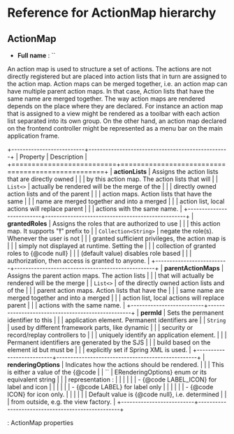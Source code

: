 Reference for ActionMap hierarchy
=================================

ActionMap
---------

-   **Full name** : ``

An action map is used to structure a set of actions. The actions are not directly registered but are placed into action lists that in turn are assigned to the action map. Action maps can be merged together, i.e. an action map can have multiple parent action maps. In that case, Action lists that have the same name are merged together. The way action maps are rendered depends on the place where they are declared. For instance an action map that is assigned to a view might be rendered as a toolbar with each action list separated into its own group. On the other hand, an action map declared on the frontend controller might be represented as a menu bar on the main application frame.

+--------------------------+--------------------------------------------------+
| Property                 | Description                                      |
+==========================+==================================================+
| **actionLists**          | Assigns the action lists that are directly owned |
|                          | by this action map. The action lists that will   |
| `List​<​​>​`             | actually be rendered will be the merge of the    |
|                          | directly owned action lists and of the parent    |
|                          | action maps. Action lists that have the same     |
|                          | name are merged together and into a merged       |
|                          | action list, local actions will replace parent   |
|                          | actions with the same name.                      |
+--------------------------+--------------------------------------------------+
| **grantedRoles**         | Assigns the roles that are authorized to use     |
|                          | this action map. It supports "**!**" prefix to   |
| `Collection​<​String​>​` | negate the role(s). Whenever the user is not     |
|                          | granted sufficient privileges, the action map is |
|                          | simply not displayed at runtime. Setting the     |
|                          | collection of granted roles to {@code null}      |
|                          | (default value) disables role based              |
|                          | authorization, then access is granted to anyone. |
+--------------------------+--------------------------------------------------+
| **parentActionMaps**     | Assigns the parent action maps. The action lists |
|                          | that will actually be rendered will be the merge |
| `List​<​​>​`             | of the directly owned action lists and of the    |
|                          | parent action maps. Action lists that have the   |
|                          | same name are merged together and into a merged  |
|                          | action list, local actions will replace parent   |
|                          | actions with the same name.                      |
+--------------------------+--------------------------------------------------+
| **permId**               | Sets the permanent identifier to this            |
|                          | application element. Permanent identifiers are   |
| `String`                 | used by different framework parts, like dynamic  |
|                          | security or record/replay controllers to         |
|                          | uniquely identify an application element.        |
|                          | Permanent identifiers are generated by the SJS   |
|                          | build based on the element id but must be        |
|                          | explicitly set if Spring XML is used.            |
+--------------------------+--------------------------------------------------+
| **renderingOptions**     | Indicates how the actions should be rendered.    |
|                          | This is either a value of the {@code             |
| ``                       | ERenderingOptions} enum or its equivalent string |
|                          | representation :                                 |
|                          |                                                  |
|                          | -   {@code LABEL\_ICON} for label and icon       |
|                          |                                                  |
|                          | -   {@code LABEL} for label only                 |
|                          |                                                  |
|                          | -   {@code ICON} for icon only.                  |
|                          |                                                  |
|                          | Default value is {@code null}, i.e. determined   |
|                          | from outside, e.g. the view factory.             |
+--------------------------+--------------------------------------------------+

: ActionMap properties


